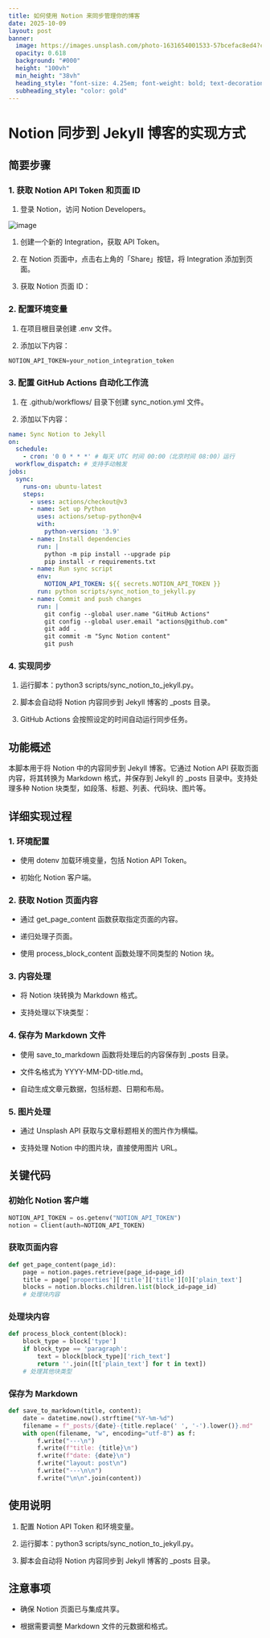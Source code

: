 ```yaml
---
title: 如何使用 Notion 来同步管理你的博客
date: 2025-10-09
layout: post
banner:
  image: https://images.unsplash.com/photo-1631654001533-57bcefac8ed4?crop=entropy&cs=tinysrgb&fit=max&fm=jpg&ixid=M3w2OTIwMzJ8MHwxfHJhbmRvbXx8fHx8fHx8fDE3NjAwMzQ2MDZ8&ixlib=rb-4.1.0&q=80&w=1080
  opacity: 0.618
  background: "#000"
  height: "100vh"
  min_height: "38vh"
  heading_style: "font-size: 4.25em; font-weight: bold; text-decoration: underline"
  subheading_style: "color: gold"
---
```


# Notion 同步到 Jekyll 博客的实现方式

## 简要步骤

### 1. 获取 Notion API Token 和页面 ID

1. 登录 Notion，访问 Notion Developers。

![image](https://prod-files-secure.s3.us-west-2.amazonaws.com/a7a0cc5a-89b9-4cda-8686-1fba0ca52f40/d19c1afe-dea5-4312-9333-786b0ba83054/image.png?X-Amz-Algorithm=AWS4-HMAC-SHA256&X-Amz-Content-Sha256=UNSIGNED-PAYLOAD&X-Amz-Credential=ASIAZI2LB4663ZPPD5AL%2F20251009%2Fus-west-2%2Fs3%2Faws4_request&X-Amz-Date=20251009T183005Z&X-Amz-Expires=3600&X-Amz-Security-Token=IQoJb3JpZ2luX2VjEEMaCXVzLXdlc3QtMiJHMEUCIQCYIUcy%2FHz5GU%2B3WR42afBDuxJO6wFzjlSTJhrUkk3RQQIgSNqGjiD3roc3aoNWNUMf2Snuy4QIwB1HH3Z1vk0bE9MqiAQI2%2F%2F%2F%2F%2F%2F%2F%2F%2F%2F%2FARAAGgw2Mzc0MjMxODM4MDUiDDGkvVXaaJEGY9eaeyrcA7zmfrp5ewhVD7ULq66U2kncstATd7wu3uzNAUjnmO%2BP6tvn1oZcxveRRhSRirozBeWREdtfhPfmbeLc%2F2iHb70qKCshtJy%2F1EbOC8QXN5WY4XW5XXMhv14b%2Bkjya5e8%2BoezZwcP3VFZ3rg9K%2F9osyUdwUoXmjHsdepRgbU0FqC4%2FZ%2FwGbys0Bhm%2FG51JBg6LsyMlAskpqzmplGbC8m30ArNZNFXwEXItj2NDplJA3UrbG5uLbFVLlpzsk6YQel%2FJj7yAO2MFziQeM2QHfZmXWmdjoX5xmrPqwb5SdWczh93S%2B%2Bbc02hQGXJrI4D7nKoFRyUOg14lfeDdurqdh08wNub6GUzVkLFq8iKKqnGxzseLi%2FysSM0QaEJB6ZX9ZOt7nt804pL71djAc0MmF31L0GUpXzFocIccGZnUDuDz3xABbAJcftwKSGyfbGmrikY%2BlvU%2B3hpNqPTde9dAE5BEuAaDDlF1wbZD3Kb%2Fok1tWomnwwOKm60Wjq%2FAne6KgJxUhD7sppjc439PPOJirQhU2tkx28zMmuRnKKv7RKSuloZyxLpYM9lOxqjqc1X2FbSjIOmuF3rJlB6%2BJJ%2F8LchgtWlVhulzapUaz9qxx%2FgBTJ1p4F71tH7dOsFUFYCMML5n8cGOqUBleJlribynFsWiV3zF1gfWWC07v7q2Fz8Ywn%2F%2BgUm6HG4W%2BcHS5bf7t0CcOFzGim7ByzDwz7rRB01MLeSu7Fpzi7GVf5tFI730WKo3VKfg4SikWvle9AAVs4sRinXxXQDwzjRcSPOIuJLityUh5wwbxAzrq5mHHPs4KK9jFF%2Bhgfn5I5bzcAu2yHx9xeycmL9dAvAQU%2B5%2BK1RzXhvcBZOxOh3Rkyt&X-Amz-Signature=477b8fe507301a3e819d338a5264fdebccb1169df1f4f267023093486ac6c206&X-Amz-SignedHeaders=host&x-amz-checksum-mode=ENABLED&x-id=GetObject)

1. 创建一个新的 Integration，获取 API Token。

1. 在 Notion 页面中，点击右上角的「Share」按钮，将 Integration 添加到页面。

1. 获取 Notion 页面 ID：


### 2. 配置环境变量

1. 在项目根目录创建 .env 文件。

1. 添加以下内容：

```javascript
NOTION_API_TOKEN=your_notion_integration_token
```

### 3. 配置 GitHub Actions 自动化工作流

1. 在 .github/workflows/ 目录下创建 sync_notion.yml 文件。

1. 添加以下内容：

```yaml
name: Sync Notion to Jekyll
on:
  schedule:
    - cron: '0 0 * * *' # 每天 UTC 时间 00:00（北京时间 08:00）运行
  workflow_dispatch: # 支持手动触发
jobs:
  sync:
    runs-on: ubuntu-latest
    steps:
      - uses: actions/checkout@v3
      - name: Set up Python
        uses: actions/setup-python@v4
        with:
          python-version: '3.9'
      - name: Install dependencies
        run: |
          python -m pip install --upgrade pip
          pip install -r requirements.txt
      - name: Run sync script
        env:
          NOTION_API_TOKEN: ${{ secrets.NOTION_API_TOKEN }}
        run: python scripts/sync_notion_to_jekyll.py
      - name: Commit and push changes
        run: |
          git config --global user.name "GitHub Actions"
          git config --global user.email "actions@github.com"
          git add .
          git commit -m "Sync Notion content"
          git push
```

### 4. 实现同步

1. 运行脚本：python3 scripts/sync_notion_to_jekyll.py。

1. 脚本会自动将 Notion 内容同步到 Jekyll 博客的 _posts 目录。

1. GitHub Actions 会按照设定的时间自动运行同步任务。

## 功能概述

本脚本用于将 Notion 中的内容同步到 Jekyll 博客。它通过 Notion API 获取页面内容，将其转换为 Markdown 格式，并保存到 Jekyll 的 _posts 目录中。支持处理多种 Notion 块类型，如段落、标题、列表、代码块、图片等。

## 详细实现过程

### 1. 环境配置

- 使用 dotenv 加载环境变量，包括 Notion API Token。

- 初始化 Notion 客户端。

### 2. 获取 Notion 页面内容

- 通过 get_page_content 函数获取指定页面的内容。

- 递归处理子页面。

- 使用 process_block_content 函数处理不同类型的 Notion 块。

### 3. 内容处理

- 将 Notion 块转换为 Markdown 格式。

- 支持处理以下块类型：


### 4. 保存为 Markdown 文件

- 使用 save_to_markdown 函数将处理后的内容保存到 _posts 目录。

- 文件名格式为 YYYY-MM-DD-title.md。

- 自动生成文章元数据，包括标题、日期和布局。

### 5. 图片处理

- 通过 Unsplash API 获取与文章标题相关的图片作为横幅。

- 支持处理 Notion 中的图片块，直接使用图片 URL。

## 关键代码

### 初始化 Notion 客户端

```python
NOTION_API_TOKEN = os.getenv("NOTION_API_TOKEN")
notion = Client(auth=NOTION_API_TOKEN)
```

### 获取页面内容

```python
def get_page_content(page_id):
    page = notion.pages.retrieve(page_id=page_id)
    title = page['properties']['title']['title'][0]['plain_text']
    blocks = notion.blocks.children.list(block_id=page_id)
    # 处理块内容
```

### 处理块内容

```python
def process_block_content(block):
    block_type = block['type']
    if block_type == 'paragraph':
        text = block[block_type]['rich_text']
        return ''.join([t['plain_text'] for t in text])
    # 处理其他块类型
```

### 保存为 Markdown

```python
def save_to_markdown(title, content):
    date = datetime.now().strftime("%Y-%m-%d")
    filename = f"_posts/{date}-{title.replace(' ', '-').lower()}.md"
    with open(filename, "w", encoding="utf-8") as f:
        f.write("---\n")
        f.write(f"title: {title}\n")
        f.write(f"date: {date}\n")
        f.write("layout: post\n")
        f.write("---\n\n")
        f.write("\n\n".join(content))
```

## 使用说明

1. 配置 Notion API Token 和环境变量。

1. 运行脚本：python3 scripts/sync_notion_to_jekyll.py。

1. 脚本会自动将 Notion 内容同步到 Jekyll 博客的 _posts 目录。

## 注意事项

- 确保 Notion 页面已与集成共享。

- 根据需要调整 Markdown 文件的元数据和格式。